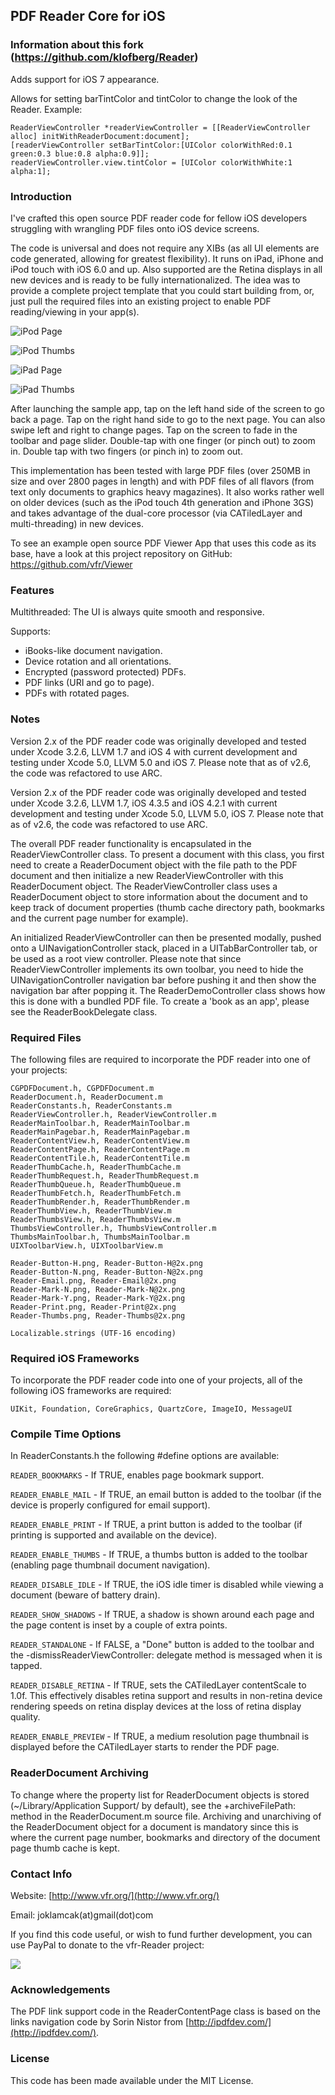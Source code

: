 
## PDF Reader Core for iOS

### Information about this fork (https://github.com/klofberg/Reader)
Adds support for iOS 7 appearance.

Allows for setting barTintColor and tintColor to change the look of the Reader.
Example:

	ReaderViewController *readerViewController = [[ReaderViewController alloc] initWithReaderDocument:document];
	[readerViewController setBarTintColor:[UIColor colorWithRed:0.1 green:0.3 blue:0.8 alpha:0.9]];
	readerViewController.view.tintColor = [UIColor colorWithWhite:1 alpha:1];

### Introduction

I've crafted this open source PDF reader code for fellow iOS
developers struggling with wrangling PDF files onto iOS device
screens.

The code is universal and does not require any XIBs (as all UI
elements are code generated, allowing for greatest flexibility).
It runs on iPad, iPhone and iPod touch with iOS 6.0 and up. Also
supported are the Retina displays in all new devices and is ready
to be fully internationalized. The idea was to provide a complete
project template that you could start building from, or, just pull
the required files into an existing project to enable PDF
reading/viewing in your app(s).

![iPod Page](http://i.imgur.com/wxC1B.png)<p></p>
![iPod Thumbs](http://i.imgur.com/4VNyQ.png)<p></p>
![iPad Page](http://i.imgur.com/T6nfI.png)<p></p>
![iPad Thumbs](http://i.imgur.com/wxQRC.png)

After launching the sample app, tap on the left hand side of the
screen to go back a page. Tap on the right hand side to go to the
next page. You can also swipe left and right to change pages. Tap
on the screen to fade in the toolbar and page slider. Double-tap
with one finger (or pinch out) to zoom in. Double tap with two
fingers (or pinch in) to zoom out.

This implementation has been tested with large PDF files (over
250MB in size and over 2800 pages in length) and with PDF files of
all flavors (from text only documents to graphics heavy magazines).
It also works rather well on older devices (such as the iPod touch
4th generation and iPhone 3GS) and takes advantage of the dual-core
processor (via CATiledLayer and multi-threading) in new devices.

To see an example open source PDF Viewer App that uses this code
as its base, have a look at this project repository on GitHub:
https://github.com/vfr/Viewer

### Features

Multithreaded: The UI is always quite smooth and responsive.

Supports:

 - iBooks-like document navigation.
 - Device rotation and all orientations.
 - Encrypted (password protected) PDFs.
 - PDF links (URI and go to page).
 - PDFs with rotated pages.

### Notes

Version 2.x of the PDF reader code was originally developed
and tested under Xcode 3.2.6, LLVM 1.7 and iOS 4 with current
development and testing under Xcode 5.0, LLVM 5.0 and iOS 7.
Please note that as of v2.6, the code was refactored to use ARC.

Version 2.x of the PDF reader code was originally developed and
tested under Xcode 3.2.6, LLVM 1.7, iOS 4.3.5 and iOS 4.2.1 with
current development and testing under Xcode 5.0, LLVM 5.0, iOS 7.
Please note that as of v2.6, the code was refactored to use ARC.

The overall PDF reader functionality is encapsulated in the
ReaderViewController class. To present a document with this class,
you first need to create a ReaderDocument object with the file path
to the PDF document and then initialize a new ReaderViewController
with this ReaderDocument object. The ReaderViewController class uses
a ReaderDocument object to store information about the document and
to keep track of document properties (thumb cache directory path,
bookmarks and the current page number for example).

An initialized ReaderViewController can then be presented
modally, pushed onto a UINavigationController stack, placed in
a UITabBarController tab, or be used as a root view controller.
Please note that since ReaderViewController implements its own
toolbar, you need to hide the UINavigationController navigation
bar before pushing it and then show the navigation bar after
popping it. The ReaderDemoController class shows how this is
done with a bundled PDF file. To create a 'book as an app',
please see the ReaderBookDelegate class.

### Required Files

The following files are required to incorporate the PDF
reader into one of your projects:

	CGPDFDocument.h, CGPDFDocument.m
	ReaderDocument.h, ReaderDocument.m
	ReaderConstants.h, ReaderConstants.m
	ReaderViewController.h, ReaderViewController.m
	ReaderMainToolbar.h, ReaderMainToolbar.m
	ReaderMainPagebar.h, ReaderMainPagebar.m
	ReaderContentView.h, ReaderContentView.m
	ReaderContentPage.h, ReaderContentPage.m
	ReaderContentTile.h, ReaderContentTile.m
	ReaderThumbCache.h, ReaderThumbCache.m
	ReaderThumbRequest.h, ReaderThumbRequest.m
	ReaderThumbQueue.h, ReaderThumbQueue.m
	ReaderThumbFetch.h, ReaderThumbFetch.m
	ReaderThumbRender.h, ReaderThumbRender.m
	ReaderThumbView.h, ReaderThumbView.m
	ReaderThumbsView.h, ReaderThumbsView.m
	ThumbsViewController.h, ThumbsViewController.m
	ThumbsMainToolbar.h, ThumbsMainToolbar.m
	UIXToolbarView.h, UIXToolbarView.m

	Reader-Button-H.png, Reader-Button-H@2x.png
	Reader-Button-N.png, Reader-Button-N@2x.png
	Reader-Email.png, Reader-Email@2x.png
	Reader-Mark-N.png, Reader-Mark-N@2x.png
	Reader-Mark-Y.png, Reader-Mark-Y@2x.png
	Reader-Print.png, Reader-Print@2x.png
	Reader-Thumbs.png, Reader-Thumbs@2x.png

	Localizable.strings (UTF-16 encoding)

### Required iOS Frameworks

To incorporate the PDF reader code into one of your projects,
all of the following iOS frameworks are required:

	UIKit, Foundation, CoreGraphics, QuartzCore, ImageIO, MessageUI

### Compile Time Options

In ReaderConstants.h the following #define options are available:

`READER_BOOKMARKS` - If TRUE, enables page bookmark support.

`READER_ENABLE_MAIL` - If TRUE, an email button is added to the toolbar
(if the device is properly configured for email support).

`READER_ENABLE_PRINT` - If TRUE, a print button is added to the toolbar
(if printing is supported and available on the device).

`READER_ENABLE_THUMBS` - If TRUE, a thumbs button is added to the toolbar
(enabling page thumbnail document navigation).

`READER_DISABLE_IDLE` - If TRUE, the iOS idle timer is disabled while
viewing a document (beware of battery drain).

`READER_SHOW_SHADOWS` - If TRUE, a shadow is shown around each page
and the page content is inset by a couple of extra points.

`READER_STANDALONE` - If FALSE, a "Done" button is added to the toolbar
and the -dismissReaderViewController: delegate method is messaged when
it is tapped.

`READER_DISABLE_RETINA` - If TRUE, sets the CATiledLayer contentScale
to 1.0f. This effectively disables retina support and results in
non-retina device rendering speeds on retina display devices at
the loss of retina display quality.

`READER_ENABLE_PREVIEW` - If TRUE, a medium resolution page thumbnail
is displayed before the CATiledLayer starts to render the PDF page.

### ReaderDocument Archiving

To change where the property list for ReaderDocument objects is stored
(~/Library/Application Support/ by default), see the +archiveFilePath:
method in the ReaderDocument.m source file. Archiving and unarchiving
of the ReaderDocument object for a document is mandatory since this is
where the current page number, bookmarks and directory of the document
page thumb cache is kept.

### Contact Info

Website: [http://www.vfr.org/](http://www.vfr.org/)

Email: joklamcak(at)gmail(dot)com

If you find this code useful, or wish to fund further development,
you can use PayPal to donate to the vfr-Reader project:

<a href="https://www.paypal.com/cgi-bin/webscr?cmd=_donations&business=joklamcak@gmail.com&lc=US&item_name=vfr-Reader&no_note=1&currency_code=USD"><img src="https://www.paypalobjects.com/en_US/i/btn/btn_donateCC_LG.gif"/></a>

### Acknowledgements

The PDF link support code in the ReaderContentPage class is based on
the links navigation code by Sorin Nistor from
[http://ipdfdev.com/](http://ipdfdev.com/).

### License

This code has been made available under the MIT License.
